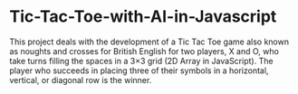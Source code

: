 # Tic-Tac-Toe-with-AI-in-Javascript
This project deals with the development of a Tic Tac Toe game also known as noughts and crosses for British English for two players, X and O, who take turns filling the spaces in a 3×3 grid (2D Array in JavaScript). The player who succeeds in placing three of their symbols in a horizontal, vertical, or diagonal row is the winner.

